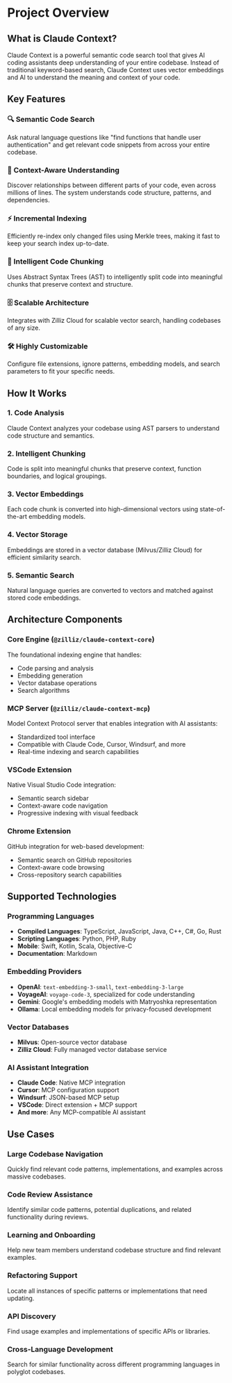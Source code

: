 # Project Overview

## What is Claude Context?

Claude Context is a powerful semantic code search tool that gives AI coding assistants deep understanding of your entire codebase. Instead of traditional keyword-based search, Claude Context uses vector embeddings and AI to understand the meaning and context of your code.

## Key Features

### 🔍 Semantic Code Search
Ask natural language questions like "find functions that handle user authentication" and get relevant code snippets from across your entire codebase.

### 🧠 Context-Aware Understanding
Discover relationships between different parts of your code, even across millions of lines. The system understands code structure, patterns, and dependencies.

### ⚡ Incremental Indexing
Efficiently re-index only changed files using Merkle trees, making it fast to keep your search index up-to-date.

### 🧩 Intelligent Code Chunking
Uses Abstract Syntax Trees (AST) to intelligently split code into meaningful chunks that preserve context and structure.

### 🗄️ Scalable Architecture
Integrates with Zilliz Cloud for scalable vector search, handling codebases of any size.

### 🛠️ Highly Customizable
Configure file extensions, ignore patterns, embedding models, and search parameters to fit your specific needs.

## How It Works

### 1. Code Analysis
Claude Context analyzes your codebase using AST parsers to understand code structure and semantics.

### 2. Intelligent Chunking
Code is split into meaningful chunks that preserve context, function boundaries, and logical groupings.

### 3. Vector Embeddings
Each code chunk is converted into high-dimensional vectors using state-of-the-art embedding models.

### 4. Vector Storage
Embeddings are stored in a vector database (Milvus/Zilliz Cloud) for efficient similarity search.

### 5. Semantic Search
Natural language queries are converted to vectors and matched against stored code embeddings.

## Architecture Components

### Core Engine (`@zilliz/claude-context-core`)
The foundational indexing engine that handles:
- Code parsing and analysis
- Embedding generation
- Vector database operations
- Search algorithms

### MCP Server (`@zilliz/claude-context-mcp`)
Model Context Protocol server that enables integration with AI assistants:
- Standardized tool interface
- Compatible with Claude Code, Cursor, Windsurf, and more
- Real-time indexing and search capabilities

### VSCode Extension
Native Visual Studio Code integration:
- Semantic search sidebar
- Context-aware code navigation
- Progressive indexing with visual feedback

### Chrome Extension
GitHub integration for web-based development:
- Semantic search on GitHub repositories
- Context-aware code browsing
- Cross-repository search capabilities

## Supported Technologies

### Programming Languages
- **Compiled Languages**: TypeScript, JavaScript, Java, C++, C#, Go, Rust
- **Scripting Languages**: Python, PHP, Ruby
- **Mobile**: Swift, Kotlin, Scala, Objective-C
- **Documentation**: Markdown

### Embedding Providers
- **OpenAI**: `text-embedding-3-small`, `text-embedding-3-large`
- **VoyageAI**: `voyage-code-3`, specialized for code understanding
- **Gemini**: Google's embedding models with Matryoshka representation
- **Ollama**: Local embedding models for privacy-focused development

### Vector Databases
- **Milvus**: Open-source vector database
- **Zilliz Cloud**: Fully managed vector database service

### AI Assistant Integration
- **Claude Code**: Native MCP integration
- **Cursor**: MCP configuration support
- **Windsurf**: JSON-based MCP setup
- **VSCode**: Direct extension + MCP support
- **And more**: Any MCP-compatible AI assistant

## Use Cases

### Large Codebase Navigation
Quickly find relevant code patterns, implementations, and examples across massive codebases.

### Code Review Assistance
Identify similar code patterns, potential duplications, and related functionality during reviews.

### Learning and Onboarding
Help new team members understand codebase structure and find relevant examples.

### Refactoring Support
Locate all instances of specific patterns or implementations that need updating.

### API Discovery
Find usage examples and implementations of specific APIs or libraries.

### Cross-Language Development
Search for similar functionality across different programming languages in polyglot codebases.

